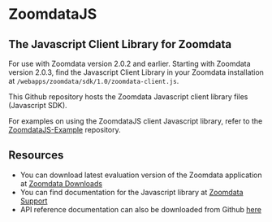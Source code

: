 ZoomdataJS
==========
The Javascript Client Library for Zoomdata
----------
For use with Zoomdata version 2.0.2 and earlier. Starting with Zoomdata version 2.0.3, find the Javascript Client Library in your Zoomdata installation at `/webapps/zoomdata/sdk/1.0/zoomdata-client.js`.

This Github repository hosts the Zoomdata Javascript client library files (Javascript SDK). 

For examples on using the ZoomdataJS client Javascript library, refer to the [ZoomdataJS-Example](https://github.com/Zoomdata/ZoomdataJS-example) repository.


**Resources**
----
- You can download latest evaluation version of the Zoomdata application at [Zoomdata Downloads](http://www.zoomdata.com/download)
- You can find documentation for the Javascript library at [Zoomdata Support](http://support.zoomdata.com)
- API reference documentation can also be downloaded from Github [here](https://github.com/Zoomdata/ZoomdataJS-docs)

